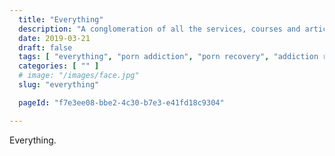 ```yaml
---
  title: "Everything"
  description: "A conglomeration of all the services, courses and articles on the website."
  date: 2019-03-21
  draft: false
  tags: [ "everything", "porn addiction", "porn recovery", "addiction recovery", "addiction", "awareness", "nofap", "neverfap", "neverfap deluxe" ]
  categories: [ "" ]
  # image: "/images/face.jpg"
  slug: "everything"

  pageId: "f7e3ee08-bbe2-4c30-b7e3-e41fd18c9304"

---
```


Everything.
